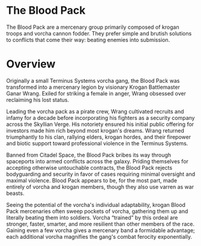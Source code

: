 # The Blood Pack
The Blood Pack are a mercenary group primarily composed of krogan troops and vorcha cannon fodder. They prefer simple and brutish solutions to conflicts that come their way: beating enemies into submission.

# Overview
Originally a small Terminus Systems vorcha gang, the Blood Pack was transformed into a mercenary legion by visionary Krogan Battlemaster Ganar Wrang. Exiled for striking a female in anger, Wrang obsessed over reclaiming his lost status.

Leading the vorcha pack as a pirate crew, Wrang cultivated recruits and infamy for a decade before incorporating his fighters as a security company across the Skyllian Verge. His notoriety ensured his initial public offering for investors made him rich beyond most krogan's dreams. Wrang returned triumphantly to his clan, rallying elders, krogan hordes, and their firepower and biotic support toward professional violence in the Terminus Systems.

Banned from Citadel Space, the Blood Pack bribes its way through spaceports into armed conflicts across the galaxy. Priding themselves for accepting otherwise untouchable contracts, the Blood Pack rejects bodyguarding and security in favor of cases requiring minimal oversight and maximal violence. Blood Pack appears to be, for the most part, made entirely of vorcha and krogan members, though they also use varren as war beasts.

Seeing the potential of the vorcha's individual adaptability, krogan Blood Pack mercenaries often sweep pockets of vorcha, gathering them up and literally beating them into soldiers. Vorcha “trained” by this ordeal are stronger, faster, smarter, and more resilient than other members of the race. Gaining even a few vorcha gives a mercenary band a formidable advantage; each additional vorcha magnifies the gang's combat ferocity exponentially.